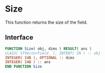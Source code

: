 # Size

This function returns the size of the field.

## Interface

```fortran
FUNCTION Size( obj, dims ) RESULT( ans )
CLASS( STVectorField_ ), INTENT( IN ) :: obj
INTEGER( I4B ), OPTIONAL :: dims
INTEGER( I4B ) :: ans
END FUNCTION Size
```
